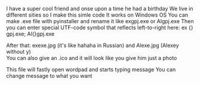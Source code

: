 I have a super cool friend and onse upon a time he had a birthday
We live in different sities so I make this simle code
It works on Windows OS
You can make .exe file with pyinstaller and rename it like exgpj.exe or Algpj.exe
Then you can enter special UTF-code symbol that reflects left-to-right
here: ex {} gpj.exe; Al{}gpj.exe
         
After that: exexe.jpg (it's like hahaha in Russian) and Alexe.jpg (Alexey without y)    
You can also give an .ico and it will look like you give him just a photo

This file will fastly open wordpad and starts typing message
You can change message to what you want
